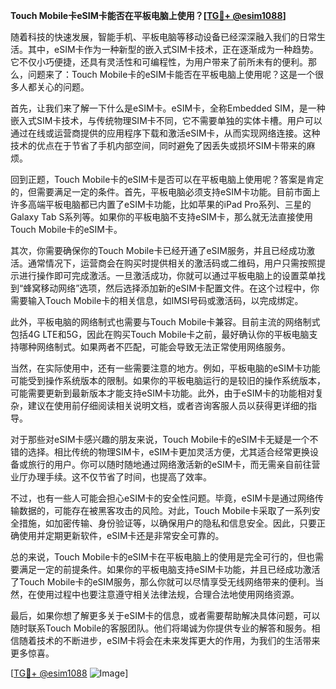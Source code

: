 **Touch Mobile卡eSIM卡能否在平板电脑上使用？[[TG💪+ @esim1088](https://t.me/s/esim1088)]**

随着科技的快速发展，智能手机、平板电脑等移动设备已经深深融入我们的日常生活。其中，eSIM卡作为一种新型的嵌入式SIM卡技术，正在逐渐成为一种趋势。它不仅小巧便捷，还具有灵活性和可编程性，为用户带来了前所未有的便利。那么，问题来了：Touch Mobile卡的eSIM卡能否在平板电脑上使用呢？这是一个很多人都关心的问题。

首先，让我们来了解一下什么是eSIM卡。eSIM卡，全称Embedded SIM，是一种嵌入式SIM卡技术，与传统物理SIM卡不同，它不需要单独的实体卡槽。用户可以通过在线或运营商提供的应用程序下载和激活eSIM卡，从而实现网络连接。这种技术的优点在于节省了手机内部空间，同时避免了因丢失或损坏SIM卡带来的麻烦。

回到正题，Touch Mobile卡的eSIM卡是否可以在平板电脑上使用呢？答案是肯定的，但需要满足一定的条件。首先，平板电脑必须支持eSIM卡功能。目前市面上许多高端平板电脑都已内置了eSIM卡功能，比如苹果的iPad Pro系列、三星的Galaxy Tab S系列等。如果你的平板电脑不支持eSIM卡，那么就无法直接使用Touch Mobile卡的eSIM卡。

其次，你需要确保你的Touch Mobile卡已经开通了eSIM服务，并且已经成功激活。通常情况下，运营商会在购买时提供相关的激活码或二维码，用户只需按照提示进行操作即可完成激活。一旦激活成功，你就可以通过平板电脑上的设置菜单找到“蜂窝移动网络”选项，然后选择添加新的eSIM卡配置文件。在这个过程中，你需要输入Touch Mobile卡的相关信息，如IMSI号码或激活码，以完成绑定。

此外，平板电脑的网络制式也需要与Touch Mobile卡兼容。目前主流的网络制式包括4G LTE和5G，因此在购买Touch Mobile卡之前，最好确认你的平板电脑支持哪种网络制式。如果两者不匹配，可能会导致无法正常使用网络服务。

当然，在实际使用中，还有一些需要注意的地方。例如，平板电脑的eSIM卡功能可能受到操作系统版本的限制。如果你的平板电脑运行的是较旧的操作系统版本，可能需要更新到最新版本才能支持eSIM卡功能。此外，由于eSIM卡的功能相对复杂，建议在使用前仔细阅读相关说明文档，或者咨询客服人员以获得更详细的指导。

对于那些对eSIM卡感兴趣的朋友来说，Touch Mobile卡的eSIM卡无疑是一个不错的选择。相比传统的物理SIM卡，eSIM卡更加灵活方便，尤其适合经常更换设备或旅行的用户。你可以随时随地通过网络激活新的eSIM卡，而无需亲自前往营业厅办理手续。这不仅节省了时间，也提高了效率。

不过，也有一些人可能会担心eSIM卡的安全性问题。毕竟，eSIM卡是通过网络传输数据的，可能存在被黑客攻击的风险。对此，Touch Mobile卡采取了一系列安全措施，如加密传输、身份验证等，以确保用户的隐私和信息安全。因此，只要正确使用并定期更新软件，eSIM卡还是非常安全可靠的。

总的来说，Touch Mobile卡的eSIM卡在平板电脑上的使用是完全可行的，但也需要满足一定的前提条件。如果你的平板电脑支持eSIM卡功能，并且已经成功激活了Touch Mobile卡的eSIM服务，那么你就可以尽情享受无线网络带来的便利。当然，在使用过程中也要注意遵守相关法律法规，合理合法地使用网络资源。

最后，如果你想了解更多关于eSIM卡的信息，或者需要帮助解决具体问题，可以随时联系Touch Mobile的客服团队。他们将竭诚为你提供专业的解答和服务。相信随着技术的不断进步，eSIM卡将会在未来发挥更大的作用，为我们的生活带来更多惊喜。

[[TG💪+ @esim1088](https://t.me/s/esim1088) ![Image](https://i.postimg.cc/4NQfJmqS/Snipaste-2025-05-13-00-14-12.png)]